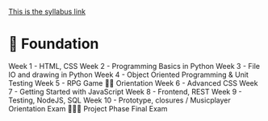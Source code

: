 [This is the syllabus link](https://github.com/greenfox-academy/rabbit-syllabus)

<h1>🐰 Foundation</h1>
Week 1 - HTML, CSS
Week 2 - Programming Basics in Python
Week 3 - File IO and drawing in Python
Week 4 - Object Oriented Programming & Unit Testing
Week 5 - RPG Game
🐰🐰 Orientation
Week 6 - Advanced CSS
Week 7 - Getting Started with JavaScript
Week 8 - Frontend, REST
Week 9 - Testing, NodeJS, SQL
Week 10 - Prototype, closures / Musicplayer
Orientation Exam
🐰🐰🐰 Project Phase
Final Exam

